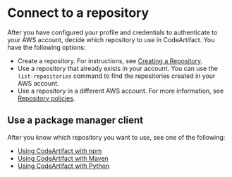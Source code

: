 # Connect to a repository<a name="connect-repo"></a>

After you have configured your profile and credentials to authenticate to your AWS account, decide which repository to use in CodeArtifact\. You have the following options:
+ Create a repository\. For instructions, see [Creating a Repository](create-repo.md)\.
+ Use a repository that already exists in your account\. You can use the `list-repositories` command to find the repositories created in your AWS account\. 
+ Use a repository in a different AWS account\. For more information, see [Repository policies](repo-policies.md)\.

## Use a package manager client<a name="using-a-package-manager-client"></a>

After you know which repository you want to use, see one of the following:
+ [Using CodeArtifact with npm](using-npm.md)
+ [Using CodeArtifact with Maven](using-maven.md)
+ [Using CodeArtifact with Python](using-python.md)